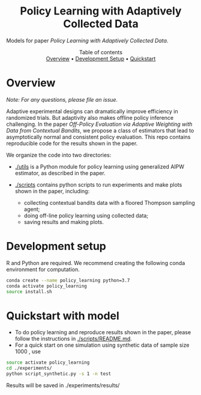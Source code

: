 <h1 align="center">Policy Learning with Adaptively Collected Data</h1>

Models for paper _Policy Learning with Adaptively Collected Data_. 

<p align="center">
  Table of contents </br>
  <a href="#overview">Overview</a> •
  <a href="#development-setup">Development Setup</a> •
  <a href="#quickstart-with-model">Quickstart</a> 
</p>


# Overview

*Note: For any questions, please file an issue.*

Adaptive experimental designs can dramatically improve efficiency in randomized trials. But adaptivity also makes offline policy inference challenging. In the paper _Off-Policy Evaluation via Adaptive Weighting with Data from Contextual Bandits_, we propose a class of estimators that lead to asymptotically normal and consistent policy evaluation. This repo contains reproducible code for the results shown in the paper. 

We organize the code into two directories:
- [./utils](https://github.com/gsbDBI/PolicyLearning/tree/main/utils) is a Python module for policy learning using generalized AIPW estimator, as described in the paper.

- [./scripts](https://github.com/gsbDBI/PolicyLearning/tree/main/scripts) contains python scripts to run experiments and make plots shown in the paper, including:
   - collecting contextual bandits data with a floored Thompson sampling agent;
   - doing off-line policy learning using collected data;
   - saving results and making plots. 

# Development setup
R and Python are required. We recommend creating the following conda environment for computation.
```bash
conda create --name policy_learning python=3.7
conda activate policy_learning
source install.sh
```

# Quickstart with model

- To do policy learning and reproduce results shown in the paper, please follow the instructions in [./scripts/README.md](https://github.com/gsbDBI/PolicyLearning/tree/main/scripts/README.md).
- For a quick start on one simulation using synthetic data of sample size 1000 , use
```bash
source activate policy_learning
cd ./experiments/
python script_synthetic.py -s 1 -n test
```
Results will be saved in ./experiments/results/


